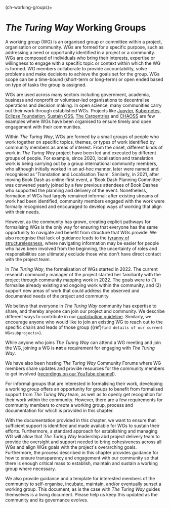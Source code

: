 (ch-working-groups)=
# *The Turing Way* Working Groups

A working group (WG) is an organised group or committee within a project, organisation or community.
WGs are formed for a specific purpose, such as addressing a need or opportunity identified in a project or a community. 
WGs are composed of individuals who bring their interests, expertise or willingness to engage with a specific topic or context within which the WG is formed. 
WG members collaborate to provide accountability, solve problems and make decisions to achieve the goals set for the group.
WGs scope can be a time-bound (short-term or long-term) or open ended based on type of tasks the group is assigned.

WGs are used across many sectors including government, academia, business and nonprofit or volunteer-led organisations to decentralise operations and decision making.
In open science, many communities carry out their work through established WGs.
Projects like [Jupyter](https://jupyter.org/governance/standing_committees_and_working_groups.html), [Kubernetes](https://github.com/kubernetes/community/blob/master/governance.md), [Eclipse Foundation](https://www.eclipse.org/org/workinggroups/process.php#wg-member-roles), [Sustain OSS](https://sustainoss.org/working-groups/), [The Carpentries](https://carpentries.org/) and [CHAOSS](https://chaoss.community/cgi-sys/suspendedpage.cgi) are few examples where WGs have been organised to ensure timely and open engagement with their communities.

Within *The Turing Way*, WGs are formed by a small groups of people who work together on specific topics, themes, or types of work identified by community members as areas of interest. 
From the onset, different kinds of work in *The Turing Way* project have been led and executed by different groups of people.
For example, since 2020, localisation and translation work is being carrying out by a group international community members, who although initially worked in an ad-hoc manner, later were named and recognised as 'Translation and Localisation Team'.
Similarly, in 2021, after moving Book Dash as online-first event, a 'Book Dash Planning Committee' was convened yearly joined by a few previous attendees of Book Dashes who supported the planning and delivery of the event.
Nonetheless, formation of WGs had largely remained informal: after existing streams of work had been identified, community members engaged with the work were formally recognised and encouraged to develop ways of working that align with their needs. 

However, as the community has grown, creating explicit pathways for formalising WGs is the only way for ensuring that everyone has the same opportunity to navigate and benefit from structure that WGs provide.
We also recognise that lack of guidance leads to the [tyranny of structurelessness](https://www.jofreeman.com/joreen/tyranny.htm), where navigating information may be easier for people who have been involved from the beginning, the uncertainty of roles and responsibilities can ultimately exclude those who don't have direct contact with the project team.

In *The Turing Way*, the formalisation of WGs started in 2022.
The current research community manager of the project started her familiarity with the project through community mapping work in 2022.
The goals were to (1) formalise already existing and ongoing work within the community, and (2) support new areas of work that could address the observed and documented needs of the project and community.

We believe that everyone in *The Turing Way* community has expertise to share, and thereby anyone can join our project and community.
We describe different ways to contribute in our [contribution guideline](https://github.com/the-turing-way/the-turing-way/blob/main/CONTRIBUTING.md).
Similarly, we encourage anyone who would like to join an existing WG to reach out to the specific chairs and leads of those group ({ref}`find details of our current WG<subprojects>`).

While anyone who joins *The Turing Way* can attend a WG meeting and join the WG, joining a WG is **not** a requirement for engaging with *The Turing Way*.

We have also been hosting _The Turing Way_ Community Forums where WG members share updates and provide resources for the community members to get involved ([recordings on our YouTube channel](https://www.youtube.com/theturingway)).

For informal groups that are interested in formalising their work, developing a working group offers an opportunity for groups to benefit from formalised support from *The Turing Way* team, as well as to openly get recognition for their work within the community.
However, there are a few requirements for community members to *create* a working group, process and documentation for which is provided in this chapter. 

With the documentation provided in this chapter, we want to ensure that sufficient support is identified and made available for WGs to sustain their efforts.
Furthermore, a standard approach for establishing and managing WG will allow that *The Turing Way* leadership abd project delivery team to provide the oversight and support needed to bring cohesiveness across all WGs and align WGs goals with the project's overarching goals.
Furthermore, the process described in this chapter provides guidance for how to ensure transparency and engagement with our community so that there is enough critical mass to establish, maintain and sustain a working group where necessary.

We also provide guidance and a template for interested members of the community to self-organise, incubate, maintain, and/or eventually sunset a working group. 
This document, as is the case with *The Turing Way* guides themselves is a living document.
Please help us keep this updated as the community and its governance evolves.